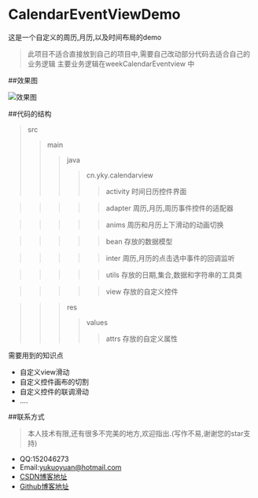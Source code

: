 # CalendarEventViewDemo
这是一个自定义的周历,月历,以及时间布局的demo
>此项目不适合直接放到自己的项目中,需要自己改动部分代码去适合自己的业务逻辑
主要业务逻辑在weekCalendarEventview 中

##效果图

![效果图](https://github.com/yukuoyuan/CalendarEventViewDemo/blob/master/img/simple.gif)

##代码的结构
>src
>>main
>>>java
>>>>cn.yky.calendarview
>>>>>activity  时间日历控件界面

>>>>>adapter  周历,月历,周历事件控件的适配器

>>>>> anims   周历和月历上下滑动的动画切换

>>>>> bean 存放的数据模型

>>>>> inter 周历,月历的点击选中事件的回调监听

>>>>> utils  存放的日期,集合,数据和字符串的工具类

>>>>> view 存放的自定义控件

>>>  res 
>>>> values 
>>>>> attrs 存放的自定义属性



需要用到的知识点
* 自定义view滑动
* 自定义控件画布的切割
* 自定义控件的联调滑动
* ....




##联系方式
>本人技术有限,还有很多不完美的地方,欢迎指出.(写作不易,谢谢您的star支持)
* QQ:152046273
* Email:yukuoyuan@hotmail.com
* [CSDN博客地址](http://blog.csdn.net/easkshark)
* [Github博客地址](https://yukuoyuan.github.io/archives/)

